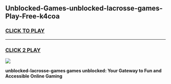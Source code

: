 
## Unblocked-Games-unblocked-lacrosse-games-Play-Free-k4coa
<h3>
<a href="https://premium76.site?title=unblocked-lacrosse-games&ref=09A">CLICK TO PLAY</a></h3>
<hr>

<h3>
<a href="https://premium76.site?title=unblocked-lacrosse-games&ref=09A">CLICK 2 PLAY</a>
  
</h3>

<a href="https://premium76.site?title=unblocked-lacrosse-games&ref=09A"><img src="https://clearcache.store/games.png"></a>


**unblocked-lacrosse-games games unblocked: Your Gateway to Fun and Accessible Online Gaming**
